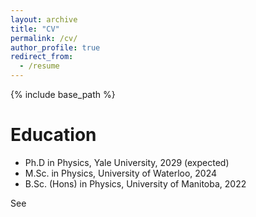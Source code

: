 ```yaml
---
layout: archive
title: "CV"
permalink: /cv/
author_profile: true
redirect_from:
  - /resume
---
```


{% include base_path %}

Education
======
* Ph.D in Physics, Yale University, 2029 (expected)
* M.Sc. in Physics, University of Waterloo, 2024
* B.Sc. (Hons) in Physics, University of Manitoba, 2022

See 
